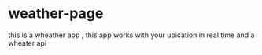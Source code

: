 # weather-page
this is a wheather app , this app works with your ubication in real time and a wheater api
